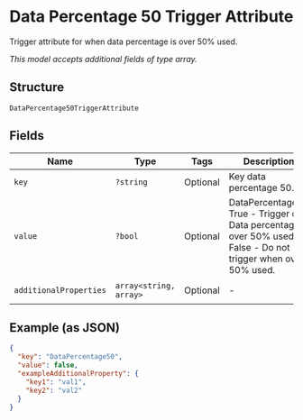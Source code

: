 
# Data Percentage 50 Trigger Attribute

Trigger attribute for when data percentage is over 50% used.

*This model accepts additional fields of type array.*

## Structure

`DataPercentage50TriggerAttribute`

## Fields

| Name | Type | Tags | Description | Getter | Setter |
|  --- | --- | --- | --- | --- | --- |
| `key` | `?string` | Optional | Key data percentage 50. | getKey(): ?string | setKey(?string key): void |
| `value` | `?bool` | Optional | DataPercentage50<br />True - Trigger on Data percentage is over 50% used<br />False - Do not trigger when over 50% used. | getValue(): ?bool | setValue(?bool value): void |
| `additionalProperties` | `array<string, array>` | Optional | - | findAdditionalProperty(string key): array | additionalProperty(string key, array value): void |

## Example (as JSON)

```json
{
  "key": "DataPercentage50",
  "value": false,
  "exampleAdditionalProperty": {
    "key1": "val1",
    "key2": "val2"
  }
}
```

